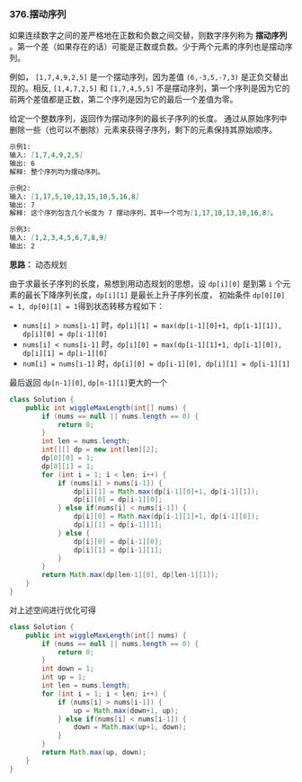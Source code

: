 ### 376.摆动序列

如果连续数字之间的差严格地在正数和负数之间交替，则数字序列称为 **摆动序列** 。第一个差（如果存在的话）可能是正数或负数。少于两个元素的序列也是摆动序列。

例如， `[1,7,4,9,2,5]` 是一个摆动序列，因为差值 `(6,-3,5,-7,3)` 是正负交替出现的。相反, `[1,4,7,2,5]` 和 `[1,7,4,5,5]` 不是摆动序列，第一个序列是因为它的前两个差值都是正数，第二个序列是因为它的最后一个差值为零。

给定一个整数序列，返回作为摆动序列的最长子序列的长度。 通过从原始序列中删除一些（也可以不删除）元素来获得子序列，剩下的元素保持其原始顺序。

``` markdown
示例1:
输入: [1,7,4,9,2,5]
输出: 6 
解释: 整个序列均为摆动序列。

示例2:
输入: [1,17,5,10,13,15,10,5,16,8]
输出: 7
解释: 这个序列包含几个长度为 7 摆动序列，其中一个可为[1,17,10,13,10,16,8]。

示例3:
输入: [1,2,3,4,5,6,7,8,9]
输出: 2
```



**思路：** 动态规划

由于求最长子序列的长度，易想到用动态规划的思想，设 `dp[i][0]` 是到第 `i` 个元素的最长下降序列长度，`dp[i][1]` 是最长上升子序列长度， 初始条件 `dp[0][0] = 1, dp[0][1] = 1`得到状态转移方程如下：

- `nums[i] > nums[i-1]` 时，`dp[i][1] = max(dp[i-1][0]+1, dp[i-1][1]), dp[i][0] = dp[i-1][0]`
- `nums[i] < nums[i-1]` 时，`dp[i][0] = max(dp[i-1][1]+1, dp[i-1][0]), dp[i][1] = dp[i-1][0]`
- `num[i] = nums[i-1]` 时，`dp[i][0] = dp[i-1][0], dp[i][1] = dp[i-1][1]`

最后返回 `dp[n-1][0]`, `dp[n-1][1]`更大的一个

``` java
class Solution {
    public int wiggleMaxLength(int[] nums) {
        if (nums == null || nums.length == 0) {
            return 0;
        }
        int len = nums.length;
        int[][] dp = new int[len][2];
        dp[0][0] = 1;
        dp[0][1] = 1;
        for (int i = 1; i < len; i++) {
            if (nums[i] > nums[i-1]) {
                dp[i][1] = Math.max(dp[i-1][0]+1, dp[i-1][1]);
                dp[i][0] = dp[i-1][0];
            } else if(nums[i] < nums[i-1]) {
                dp[i][0] = Math.max(dp[i-1][1]+1, dp[i-1][0]);
                dp[i][1] = dp[i-1][1];
            } else {
                dp[i][0] = dp[i-1][0];
                dp[i][1] = dp[i-1][1];
            }
        }
        return Math.max(dp[len-1][0], dp[len-1][1]);
    }
}
```

对上述空间进行优化可得

``` java
class Solution {
    public int wiggleMaxLength(int[] nums) {
        if (nums == null || nums.length == 0) {
            return 0;
        }
        int down = 1;
        int up = 1;
        int len = nums.length;
        for (int i = 1; i < len; i++) {
            if (nums[i] > nums[i-1]) {
                up = Math.max(down+1, up);
            } else if(nums[i] < nums[i-1]) {
                down = Math.max(up+1, down);
            }
        }
        return Math.max(up, down);
    }
}
```

